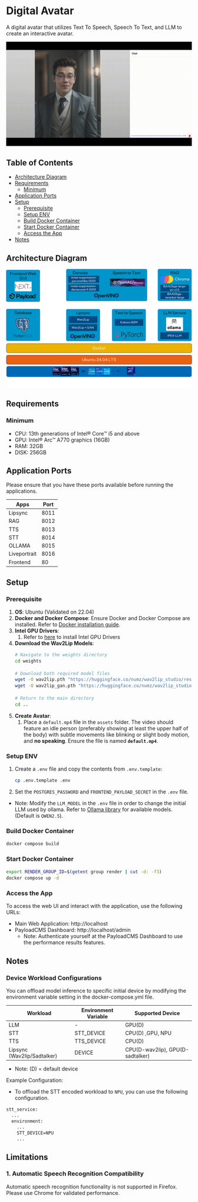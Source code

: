 # Digital Avatar

A digital avatar that utilizes Text To Speech, Speech To Text, and LLM to create an interactive avatar.

![Demo](./docs/demo.gif)


## Table of Contents
- [Architecture Diagram](#architecture-diagram)
- [Requirements](#requirements)
  - [Minimum](#minimum)
- [Application Ports](#application-ports)
- [Setup](#setup)
  - [Prerequisite](#prerequisite)
  - [Setup ENV](#setup-env)
  - [Build Docker Container](#build-docker-container)
  - [Start Docker Container](#start-docker-container)
  - [Access the App](#access-the-app)
- [Notes](#notes)

## Architecture Diagram
![Archictecture Diagram](./docs/architecture.png)

## Requirements

### Minimum
- CPU: 13th generations of Intel® Core™ i5 and above
- GPU: Intel® Arc™ A770 graphics (16GB)
- RAM: 32GB
- DISK: 256GB

## Application Ports
Please ensure that you have these ports available before running the applications.

| Apps         | Port |
|--------------|------|
| Lipsync      | 8011 |
| RAG          | 8012 |
| TTS          | 8013 |
| STT          | 8014 |
| OLLAMA       | 8015 |
| Liveportrait | 8016 |
| Frontend     | 80   |

## Setup

### Prerequisite
1. **OS**: Ubuntu (Validated on 22.04)
1. **Docker and Docker Compose**: Ensure Docker and Docker Compose are installed. Refer to [Docker installation guide](https://docs.docker.com/engine/install/).
1. **Intel GPU Drivers**:
    1. Refer to [here](../../../README.md#gpu) to install Intel GPU Drivers
1. **Download the Wav2Lip Models**:
    ```bash
    # Navigate to the weights directory
    cd weights
    
    # Download both required model files
    wget -O wav2lip.pth "https://huggingface.co/numz/wav2lip_studio/resolve/main/Wav2lip/wav2lip.pth?download=true"
    wget -O wav2lip_gan.pth "https://huggingface.co/numz/wav2lip_studio/resolve/main/Wav2lip/wav2lip_gan.pth?download=true"
    
    # Return to the main directory
    cd ..
    ```
1. **Create Avatar**:
    1. Place a `default.mp4` file in the `assets` folder. The video should feature an idle person (preferably showing at least the upper half of the body) with subtle movements like blinking or slight body motion, and **no speaking**. Ensure the file is named **`default.mp4`**.

### Setup ENV
1. Create a `.env` file and copy the contents from `.env.template`:
    ```bash
    cp .env.template .env
    ```
2. Set the `POSTGRES_PASSWORD` and `FRONTEND_PAYLOAD_SECRET` in the `.env` file.
* Note: Modify the `LLM_MODEL` in the `.env` file in order to change the initial LLM used by ollama. Refer to [Ollama library](https://ollama.com/library) for available models. (Default is `QWEN2.5`).


### Build Docker Container
```bash
docker compose build
```

### Start Docker Container
```bash
export RENDER_GROUP_ID=$(getent group render | cut -d: -f3)
docker compose up -d
```

### Access the App
To access the web UI and interact with the application, use the following URLs:
- Main Web Application: http://localhost
- PayloadCMS Dashboard: http://localhost/admin
  - Note: Authenticate yourself at the PayloadCMS Dashboard to use the performance results features.

## Notes
### Device Workload Configurations
You can offload model inference to specific initial device by modifying the environment variable setting in the docker-compose.yml file.

| Workload                       | Environment Variable |Supported Device         | 
|--------------------------------|----------------------|-------------------------|
| LLM                            |            -         |        GPU(D)              |
| STT                            | STT_DEVICE           | CPU(D) ,GPU, NPU             | 
| TTS                            | TTS_DEVICE           | CPU(D)                     |
| Lipsync (Wav2lip/Sadtalker)    | DEVICE               | CPU(D-wav2lip), GPU(D-sadtalker)                |

* Note: (D) = default device

Example Configuration:

* To offload the STT encoded workload to `NPU`, you can use the following configuration.

```
stt_service:
  ...
  environment:
    ...
    STT_DEVICE=NPU
    ...
```

## Limitations
### 1. Automatic Speech Recognition Compatibility
Automatic speech recognition functionality is not supported in Firefox. Please use Chrome for validated performance.
